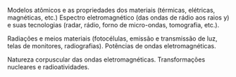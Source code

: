 Modelos atômicos e as propriedades dos materiais (térmicas,
elétricas, magnéticas, etc.) 
Espectro eletromagnético (das ondas de rádio aos raios y) e suas
tecnologias (radar, rádio, forno de micro-ondas, tomografia, etc.).

Radiações e meios materiais
(fotocélulas, emissão e transmissão de luz, telas de monitores, radiografias). Potências de ondas eletromagnéticas. 

Natureza corpuscular das ondas eletromagnéticas. 
Transformações nucleares e
radioatividades.